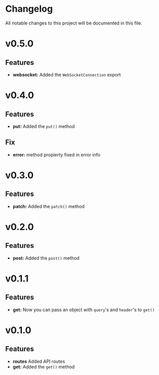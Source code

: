# Changelog
All notable changes to this project will be documented in this file.
# v0.5.0
## Features
- **websocket:** Added the `WebSocketConnection` export
# v0.4.0
## Features
- **put:** Added the `put()` method
## Fix
- **error:** method propierty fixed in error info
# v0.3.0
## Features
- **patch:** Added the `patch()` method
# v0.2.0
## Features
- **post:** Added the `post()` method
# v0.1.1
## Features
- **get:** Now you can pass an object with `query`'s and `header`'s to `get()`
# v0.1.0
## Features
- **routes** Added API routes 
- **get:** Added the `get()` method